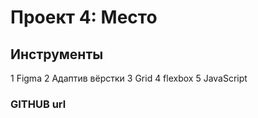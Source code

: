 # Проект 4: Место

## Инструменты

1 Figma
2 Адаптив вёрстки
3 Grid
4 flexbox
5 JavaScript

### GITHUB url


